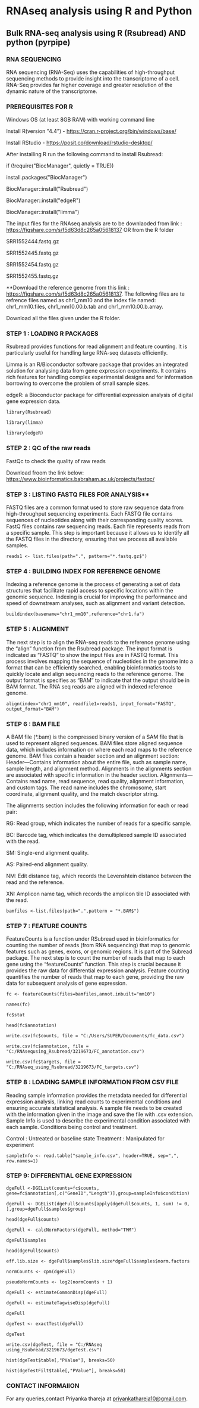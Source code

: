 # RNAseq analysis using R and Python

## Bulk RNA-seq analysis using R (Rsubread) AND python (pyrpipe)

### RNA SEQUENCING

RNA sequencing (RNA-Seq) uses the capabilities of high-throughput sequencing methods to provide insight into the transcriptome of a cell. 
RNA-Seq provides far higher coverage and greater resolution of the dynamic nature of the transcriptome. 

### PREREQUISITES FOR R

Windows OS (at least 8GB RAM) with working command line
 
Install R(version "4.4") - https://cran.r-project.org/bin/windows/base/
 
Install RStudio - https://posit.co/download/rstudio-desktop/
 
After installing R run the following command to install Rsubread:
 
if (!require("BiocManager", quietly = TRUE))
 
install.packages("BiocManager")
 
BiocManager::install("Rsubread")

BiocManager::install("edgeR")

BiocManager::install("limma")

The input files for the RNAseq analysis are to be  downlaoded from link : https://figshare.com/s/f5d63d8c265a05618137 OR from the R folder

SRR1552444.fastq.gz

SRR1552445.fastq.gz

SRR1552454.fastq.gz

SRR1552455.fastq.gz

**Download the reference genome from this link : https://figshare.com/s/f5d63d8c265a05618137. The following files are te refrence files named as chr1_mm10 and the index file named: chr1_mm10.files, chr1_mm10.00.b.tab and chr1_mm10.00.b.array.

Download all the files given under the R folder.

### STEP 1 : LOADING R PACKAGES

Rsubread provides functions for read alignment and feature counting. It is particularly useful for handling large RNA-seq datasets efficiently.

Limma is an R/Bioconductor software package that provides an integrated solution for analysing data from gene expression experiments. It contains rich features for handling complex experimental designs and for information borrowing to overcome the problem of small sample sizes.

edgeR: a Bioconductor package for differential expression analysis of digital gene expression data.
```
library(Rsubread)

library(limma)

library(edgeR)
```

### STEP 2 : QC of the raw reads
FastQc to check the quality of raw reads

Download froom the link below: 
https://www.bioinformatics.babraham.ac.uk/projects/fastqc/


### STEP 3 : LISTING FASTQ FILES FOR ANALYSIS**

FASTQ files are a common format used to store raw sequence data from high-throughput sequencing experiments. Each FASTQ file contains sequences of nucleotides along with their corresponding quality scores. 
FastQ files contains raw sequencing reads. Each file represents reads from a specific sample. 
This step is important because it allows us to identify all the FASTQ files in the directory, ensuring that we process all available samples.

```reads1 <- list.files(path=".", pattern="*.fastq.gz$")```

### STEP 4 : BUILDING INDEX FOR REFERENCE GENOME

Indexing a reference genome is the process of generating a set of data structures that facilitate rapid access to specific locations within the genomic sequence. 
 Indexing is crucial for improving the performance and speed of downstream analyses, such as alignment and variant detection.

```buildindex(basename="chr1_mm10",reference="chr1.fa")```

### STEP 5 : ALIGNMENT

The next step is to align the RNA-seq reads to the reference genome using the “align” function from the Rsubread package.
The input format is indicated as “FASTQ” to show the input files are in FASTQ format.
This process involves mapping the sequence of nucleotides in the genome into a format that can be efficiently searched, enabling bioinformatics tools to quickly locate and align sequencing reads to the reference genome.
The output format is specifies as “BAM” to indicate that the output should be in BAM format.
The RNA seq reads are aligned with indexed reference genome.

```align(index="chr1_mm10", readfile1=reads1, input_format="FASTQ", output_format="BAM")```

### STEP 6 : BAM FILE

A BAM file (*.bam) is the compressed binary version of a SAM file that is used to represent aligned sequences.
BAM files store aligned sequence data, which includes information on where each read maps to the reference genome.
BAM files contain a header section and an alignment section:
Header—Contains information about the entire file, such as sample name, sample length, and alignment method. Alignments in the alignments section are associated with specific information in the header section.
Alignments—Contains read name, read sequence, read quality, alignment information, and custom tags. The read name includes the chromosome, start coordinate, alignment quality, and the match descriptor string.

The alignments section includes the following information for each or read pair:

RG: Read group, which indicates the number of reads for a specific sample.

BC: Barcode tag, which indicates the demultiplexed sample ID associated with the read.

SM: Single-end alignment quality.

AS: Paired-end alignment quality.

NM: Edit distance tag, which records the Levenshtein distance between the read and the reference.

XN: Amplicon name tag, which records the amplicon tile ID associated with the read.

```bamfiles <-list.files(path=".",pattern = "*.BAM$")```

### STEP 7 : FEATURE COUNTS

FeatureCounts is a function under RSubread used in bioinformatics for counting the number of reads (from RNA sequencing) that map to genomic features such as genes, exons, or genomic regions. It is part of the Subread package.
The next step is to count the number of reads that map to each gene using the “featureCounts” function.
This step is crucial because it provides the raw data for differential expression analysis. 
Feature counting quantifies the number of reads that map to each gene, providing the raw data for subsequent analysis of gene expression.

```fc <- featureCounts(files=bamfiles,annot.inbuilt="mm10")```

```names(fc)```

```fc$stat```

```head(fc$annotation)```

```write.csv(fc$counts, file = "C:/Users/SUPER/Documents/fc_data.csv")```

```write.csv(fc$annotation, file = "C:/RNAsequsing_Rsubread/3219673/FC_annotation.csv")```

```write.csv(fc$targets, file = "C:/RNAseq_using_Rsubread/3219673/FC_targets.csv")```

### STEP 8 : LOADING SAMPLE INFORMATION FROM CSV FILE

Reading sample information provides the metadata needed for differential expression analysis, linking read counts to experimental conditions and ensuring accurate statistical analysis.
A sample file needs to be created with the information given in the image and save the file with .csv extension.
Sample Info is used to describe the experimental condition associated with each sample. Conditions being control and treatment.

Control : Untreated or baseline state
Treatment : Manipulated for experiment

```sampleInfo <- read.table("sample_info.csv", header=TRUE, sep=",", row.names=1)```

### STEP 9:  DIFFERENTIAL GENE EXPRESSION



```dgeFull <-DGEList(counts=fc$counts, gene=fc$annotation[,c("GeneID","Length")],group=sampleInfo$condition)```

```dgeFull <- DGEList(dgeFull$counts[apply(dgeFull$counts, 1, sum) != 0, ],group=dgeFull$samples$group)```
                   
```head(dgeFull$counts)```

```dgeFull <- calcNormFactors(dgeFull, method="TMM")```

```dgeFull$samples```

```head(dgeFull$counts)```

```eff.lib.size <- dgeFull$samples$lib.size*dgeFull$samples$norm.factors```

```normCounts <- cpm(dgeFull)```

```pseudoNormCounts <- log2(normCounts + 1)```

```dgeFull <- estimateCommonDisp(dgeFull)```

```dgeFull <- estimateTagwiseDisp(dgeFull)```

```dgeFull```

```dgeTest <- exactTest(dgeFull)```

```dgeTest```

```write.csv(dgeTest, file = "C:/RNAseq using_Rsubread/3219673/dgeTest.csv")```

```hist(dgeTest$table[,"PValue"], breaks=50)```

```hist(dgeTestFilt$table[,"PValue"], breaks=50)```

### CONTACT INFORMAIION

For any queries,contact Priyanka thareja at priyankathareja10@gmail.com.




